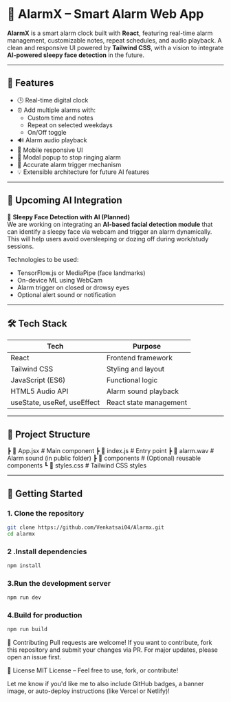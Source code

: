 # 🔔 AlarmX – Smart Alarm Web App

**AlarmX** is a smart alarm clock built with **React**, featuring real-time alarm management, customizable notes, repeat schedules, and audio playback. A clean and responsive UI powered by **Tailwind CSS**, with a vision to integrate **AI-powered sleepy face detection** in the future.

---

## 🌟 Features

- 🕒 Real-time digital clock
- ⏰ Add multiple alarms with:
  - Custom time and notes
  - Repeat on selected weekdays
  - On/Off toggle
- 🔊 Alarm audio playback
- 📱 Mobile responsive UI
- 🛑 Modal popup to stop ringing alarm
- 🎯 Accurate alarm trigger mechanism
- 💡 Extensible architecture for future AI features

---

## 📸 Upcoming AI Integration

🚀 **Sleepy Face Detection with AI (Planned)**  
We are working on integrating an **AI-based facial detection module** that can identify a sleepy face via webcam and trigger an alarm dynamically. This will help users avoid oversleeping or dozing off during work/study sessions.

Technologies to be used:
- TensorFlow.js or MediaPipe (face landmarks)
- On-device ML using WebCam
- Alarm trigger on closed or drowsy eyes
- Optional alert sound or notification

---

## 🛠️ Tech Stack

| Tech             | Purpose                     |
|------------------|-----------------------------|
| React            | Frontend framework          |
| Tailwind CSS     | Styling and layout          |
| JavaScript (ES6) | Functional logic            |
| HTML5 Audio API  | Alarm sound playback        |
| useState, useRef, useEffect | React state management |

---

## 📂 Project Structure

┣ 📄 App.jsx # Main component
┣ 📄 index.js # Entry point
┣ 📄 alarm.wav # Alarm sound (in public folder)
┣ 📁 components # (Optional) reusable components
┗ 📄 styles.css # Tailwind CSS styles


---

## 🚀 Getting Started

### 1. Clone the repository

```bash
git clone https://github.com/Venkatsai04/Alarmx.git
cd alarmx
```
### 2 .Install dependencies
```bash
npm install
```
### 3.Run the development server
```bash
npm run dev
```
### 4.Build for production
```bash
npm run build
```




🤝 Contributing
Pull requests are welcome! If you want to contribute, fork this repository and submit your changes via PR. For major updates, please open an issue first.


📄 License
MIT License – Feel free to use, fork, or contribute!


Let me know if you'd like me to also include GitHub badges, a banner image, or auto-deploy instructions (like Vercel or Netlify)!



